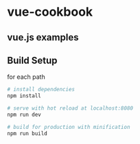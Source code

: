 # vue-cookbook

## vue.js examples

## Build Setup

for each path

``` bash
# install dependencies
npm install

# serve with hot reload at localhost:8080
npm run dev

# build for production with minification
npm run build
```
